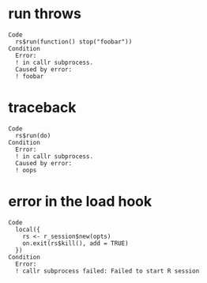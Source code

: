 # run throws

    Code
      rs$run(function() stop("foobar"))
    Condition
      Error:
      ! in callr subprocess.
      Caused by error:
      ! foobar

# traceback

    Code
      rs$run(do)
    Condition
      Error:
      ! in callr subprocess.
      Caused by error:
      ! oops

# error in the load hook

    Code
      local({
        rs <- r_session$new(opts)
        on.exit(rs$kill(), add = TRUE)
      })
    Condition
      Error:
      ! callr subprocess failed: Failed to start R session


